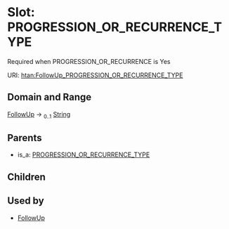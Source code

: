 
# Slot: PROGRESSION_OR_RECURRENCE_TYPE

Required when PROGRESSION_OR_RECURRENCE is Yes

URI: [htan:FollowUp_PROGRESSION_OR_RECURRENCE_TYPE](https://w3id.org/htan/FollowUp_PROGRESSION_OR_RECURRENCE_TYPE)


## Domain and Range

[FollowUp](FollowUp.md) &#8594;  <sub>0..1</sub> [String](types/String.md)

## Parents

 *  is_a: [PROGRESSION_OR_RECURRENCE_TYPE](PROGRESSION_OR_RECURRENCE_TYPE.md)

## Children


## Used by

 * [FollowUp](FollowUp.md)
